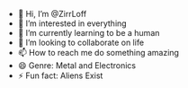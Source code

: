 - 👋 Hi, I’m @ZirrLoff
- 👀 I’m interested in everything
- 🌱 I’m currently learning to be a human
- 💞️ I’m looking to collaborate on life
- 📫 How to reach me do something amazing
- 😄 Genre: Metal and Electronics
- ⚡ Fun fact: Aliens Exist

<!---
ZirrLoff/ZirrLoff is a ✨ special ✨ repository because its `README.md` (this file) appears on your GitHub profile.
You can click the Preview link to take a look at your changes.
--->
